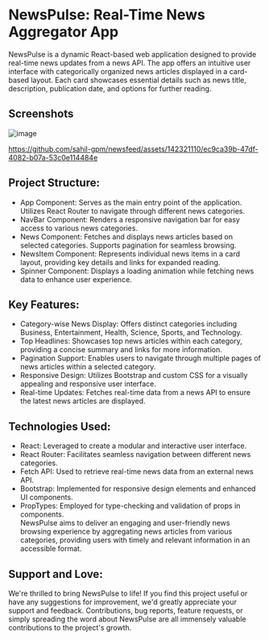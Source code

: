 # NewsPulse: Real-Time News Aggregator App
NewsPulse is a dynamic React-based web application designed to provide real-time news updates from a news API. The app offers an intuitive user interface with categorically organized news articles displayed in a card-based layout. Each card showcases essential details such as news title, description, publication date, and options for further reading.

## Screenshots
![image](https://github.com/sahil-gpm/newsfeed/assets/142321110/e93b11fe-d20d-44c3-bbf6-2e53d7c9bcd3)

https://github.com/sahil-gpm/newsfeed/assets/142321110/ec9ca39b-47df-4082-b07a-53c0e114484e



## Project Structure:
- App Component: Serves as the main entry point of the application. Utilizes React Router to navigate through different news categories.<br>
- NavBar Component: Renders a responsive navigation bar for easy access to various news categories.<br>
- News Component: Fetches and displays news articles based on selected categories. Supports pagination for seamless browsing.<br>
- NewsItem Component: Represents individual news items in a card layout, providing key details and links for expanded reading.<br>
- Spinner Component: Displays a loading animation while fetching news data to enhance user experience.<br>

## Key Features:
- Category-wise News Display: Offers distinct categories including Business, Entertainment, Health, Science, Sports, and Technology.<br>
- Top Headlines: Showcases top news articles within each category, providing a concise summary and links for more information.<br>
- Pagination Support: Enables users to navigate through multiple pages of news articles within a selected category.<br>
- Responsive Design: Utilizes Bootstrap and custom CSS for a visually appealing and responsive user interface.<br>
- Real-time Updates: Fetches real-time data from a news API to ensure the latest news articles are displayed.<br>

## Technologies Used:
- React: Leveraged to create a modular and interactive user interface.<br>
- React Router: Facilitates seamless navigation between different news categories.<br>
- Fetch API: Used to retrieve real-time news data from an external news API.<br>
- Bootstrap: Implemented for responsive design elements and enhanced UI components.<br>
- PropTypes: Employed for type-checking and validation of props in components.<br>
NewsPulse aims to deliver an engaging and user-friendly news browsing experience by aggregating news articles from various categories, providing users with timely and relevant information in an accessible format.<br>

## Support and Love:
We're thrilled to bring NewsPulse to life! If you find this project useful or have any suggestions for improvement, we'd greatly appreciate your support and feedback. Contributions, bug reports, feature requests, or simply spreading the word about NewsPulse are all immensely valuable contributions to the project's growth.
